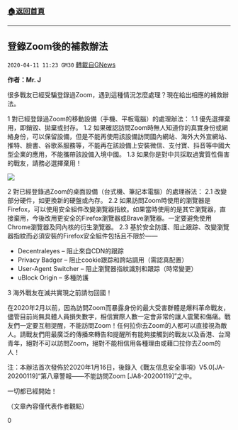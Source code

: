 ###  [:house:返回首頁](https://github.com/ourhimalayas/txt)
---

## 登錄Zoom後的補救辦法
`2020-04-11 11:23 GM30` [轉載自GNews](https://gnews.org/zh-hant/169219/)

**作者：Mr. J**

很多戰友已經受騙登錄過Zoom，遇到這種情況怎麼處理？現在給出相應的補救辦法。

1 對已經登錄過Zoom的移動設備（手機、平板電腦）的處理辦法： 
 1.1 優先選擇棄用，即銷毀、拋棄或封存。 
 1.2 如果確認訪問Zoom時無人知道你的真實身份或網絡身份，可以保留設備，但是不能再使用該設備訪問國內網站、海外大外宣網站、推特、臉書、谷歌系服務等，不能再在該設備上安裝微信、支付寶、抖音等中國大型企業的應用，不能攜帶該設備入境中國。 
 1.3 如果你是對中共採取過實質性傷害的戰友，請務必選擇棄用！

![](https://s3.amazonaws.com/gnews-media-offload/wp-content/uploads/2020/04/11112105/image0-83.jpg)

2 對已經登錄過Zoom的桌面設備（台式機、筆記本電腦）的處理辦法： 
 2.1 改變部分硬件，如更換新的硬盤或內存。 
 2.2 如果訪問Zoom時使用的瀏覽器是Firefox，可以使用安全組件改變瀏覽器指紋。如果當時使用的是其它瀏覽器，直接棄用，今後改用更安全的Firefox瀏覽器或Brave瀏覽器。一定要避免使用Chrome瀏覽器及同內核的衍生瀏覽器。 
 2.3 基於安全防護、阻止跟踪、改變瀏覽器指紋而必須安裝的Firefox安全組件包括且不限於——

- Decentraleyes – 阻止來自CDN的跟踪
- Privacy Badger – 阻止cookie跟踪和跨站調用（需認真配置）
- User-Agent Switcher – 阻止瀏覽器指紋識別和跟踪（時常變更）
- uBlock Origin – 多種防護


3 海外戰友在滅共實現之前請勿回國！

在2020年2月以前，因為訪問Zoom而暴露身份的最大受害群體是爆料革命戰友，儘管目前尚無具體人員損失數字，相信實際人數一定會非常的讓人震驚和傷痛。戰友們一定要互相提醒，不能訪問Zoom！任何拉你去Zoom的人都可以直接視為敵人。請戰友們用最廣泛的傳播來轉告和提醒所有能夠接觸到的戰友以及香港、台灣青年，絕對不可以訪問Zoom，絕對不能相信用各種理由或藉口拉你去Zoom的人！

注：本辦法首次發佈於2020年1月16日，後錄入《戰友信息安全事項》V5.0[JA-20200119]“第八章警報——不能訪問Zoom [JA8-20200119]”之中。

一切都已經開始！

（文章內容僅代表作者觀點）

0
